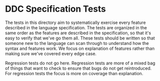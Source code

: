 
DDC Specification Tests
=======================

The tests in this directory aim to systematically exercise every feature described in the language specification. The tests are organized in the same order as the features are described in the specification, so that it's easy to verify that we've go them all. These tests should be written so that someone new to the language can scan through to understand how the syntax and features work. We focus on explanation of features rather than making sure we've covered every edge case.

Regression tests do not go here. Regression tests are more of a mixed bag of things that want to check to ensure that bugs do not get reintroduced. For regression tests the focus is more on coverage than explanation.

